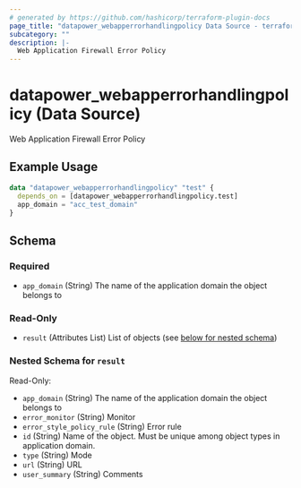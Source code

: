 ```yaml
---
# generated by https://github.com/hashicorp/terraform-plugin-docs
page_title: "datapower_webapperrorhandlingpolicy Data Source - terraform-provider-datapower"
subcategory: ""
description: |-
  Web Application Firewall Error Policy
---
```


# datapower_webapperrorhandlingpolicy (Data Source)

Web Application Firewall Error Policy

## Example Usage

```terraform
data "datapower_webapperrorhandlingpolicy" "test" {
  depends_on = [datapower_webapperrorhandlingpolicy.test]
  app_domain = "acc_test_domain"
}
```

<!-- schema generated by tfplugindocs -->
## Schema

### Required

- `app_domain` (String) The name of the application domain the object belongs to

### Read-Only

- `result` (Attributes List) List of objects (see [below for nested schema](#nestedatt--result))

<a id="nestedatt--result"></a>
### Nested Schema for `result`

Read-Only:

- `app_domain` (String) The name of the application domain the object belongs to
- `error_monitor` (String) Monitor
- `error_style_policy_rule` (String) Error rule
- `id` (String) Name of the object. Must be unique among object types in application domain.
- `type` (String) Mode
- `url` (String) URL
- `user_summary` (String) Comments
